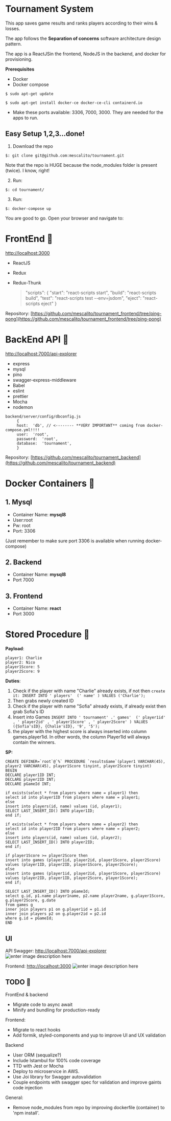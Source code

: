 



# Tournament System

This app saves game results and ranks players according to their wins & losses.

The app follows the **Separation of concerns** software architecture design pattern.

The app is a ReactJSin the frontend, NodeJS in the backend, and docker for provisioning.

**Prerequisites**

 - Docker
 - Docker compose
```
$ sudo apt-get update
```
```
$ sudo apt-get install docker-ce docker-ce-cli containerd.io
```
 - Make these ports available: 3306, 7000, 3000. They are needed for the apps to run.

## Easy Setup 1,2,3...done!

1. Download the repo
```
$: git clone git@github.com:mescalito/tournament.git
```

Note that the repo is HUGE because the node_modules folder is present (twice). I know, right!

 2. Run:
```
$: cd tournament/
````

3. Run:
```
$: docker-compose up
```

You are good to go. Open your browser and navigate to:

# FrontEnd 🤙
[http://localhost:3000](http://localhost:3000)
- ReactJS 
- Redux
- Redux-Thunk

    > "scripts": { 
    "start": "react-scripts start",
    "build": "react-scripts build",
    "test": "react-scripts test --env=jsdom",
    "eject": "react-scripts eject"
    > }

 
 Repository:
 [https://github.com/mescalito/tournament_frontend/tree/ping-pong](https://github.com/mescalito/tournament_frontend/tree/ping-pong)

# BackEnd API 🤘

[http://localhost:7000/api-explorer](http://localhost:7000/api-explorer)

- express
- mysql
- pino
- swagger-express-middleware
- Babel
- eslint
- prettier
- Mocha
- nodemon

````
backend/server/config/dbconfig.js
     {
     host:  'db', // <-------- **VERY IMPORTANT** coming from docker-compose.yml!!!!
     user:  'root',
     password:  'root',
     database:  'tournament',
     }
````

Repository:
[https://github.com/mescalito/tournament_backend](https://github.com/mescalito/tournament_backend)


# Docker Containers 🚚
## 1. Mysql
- Container Name: **mysql8**
- User:root
- Pw: root
- Port: 3306

(Just remember to make sure port 3306 is available when running docker-compose)

## 2. Backend
- Container Name: **mysql8**
- Port 7000
## 3. Frontend
- Container Name: **react**
- Port 3000

# Stored Procedure 🧠

**Payload**:

    player1: Charlie  
    player2: Nico  
    player1Score: 5  
    player2Score: 9

**Duties**:

 1. Check if the player with name "Charlie" already exists, if not then
    `create it: INSERT INTO ' players'  (' name' ) VALUES ('Charlie');`
 1. Then grabs newly created ID
 1. Check if the player with name "Sofia" already exists, if already exist then grab Sofia's ID
 1. Insert into Games `INSERT INTO ' tournament' .' games'  (' player1id' , ' player2id' , ' player1Score' , ' player2Score' ) VALUES ({Sofia'sID},
    {Chalie'sID}, '9', '5');`
 1. the player with the highest score is always inserted into column games.player1id. In other words, the column Player1Id will always contain the winners.

**SP:**

	CREATE DEFINER=`root`@`%` PROCEDURE `resultsGame`(player1 VARCHAR(45), player2 VARCHAR(45), player1Score tinyint, player2Score tinyint)
    BEGIN
    DECLARE player1ID INT;
    DECLARE player2ID INT;
    DECLARE pGameId INT;
    
    if exists(select * from players where name = player1) then
    select id into player1ID from players where name = player1;
    else
    insert into players(id, name) values (id, player1);
    SELECT LAST_INSERT_ID() INTO player1ID;
    end if;
    
    if exists(select * from players where name = player2) then
    select id into player2ID from players where name = player2;
    else
    insert into players(id, name) values (id, player2);
    SELECT LAST_INSERT_ID() INTO player2ID;
    end if;
    
    if player1Score >= player2Score then
    insert into games (player1id, player2id, player1Score, player2Score)
    values (player1ID, player2ID, player1Score, player2Score);
    else
    insert into games (player1id, player2id, player1Score, player2Score)
    values (player2ID, player1ID, player2Score, player1Score);
    end if;
    
    SELECT LAST_INSERT_ID() INTO pGameId;
    select g.id, p1.name player1name, p2.name player2name, g.player1Score, g.player2Score, g.date
    from games g
    inner join players p1 on g.player1id = p1.id
    inner join players p2 on g.player2id = p2.id
    where g.id = pGameId;
    END

## UI

API Swagger: [http://localhost:7000/api-explorer](http://localhost:7000/api-explorer)
![enter image description here](https://i.ibb.co/6NTDHy4/backend.png)

Frontend: [http://localhost:3000](http://localhost:3000)
![enter image description here](https://i.ibb.co/1mVySws/frontend.png)

## TODO 🤨

FrontEnd & backend
- Migrate code to async await
- Minify and bundling for production-ready

Frontend:

- Migrate to react hooks
- Add formik, styled-components and yup to improve UI and UX validation

Backend

- User ORM (sequalize?)
- Include Istambul for 100% code coverage
- TTD with Jest or Mocha
- Deploy to microservice in AWS.
- Use Joi library for Swagger autovalidation
- Couple endpoints with swagger spec for validation and improve gaints code injection

General:
- Remove node_modules from repo by improving dockerfile (container) to 'npm install'.

